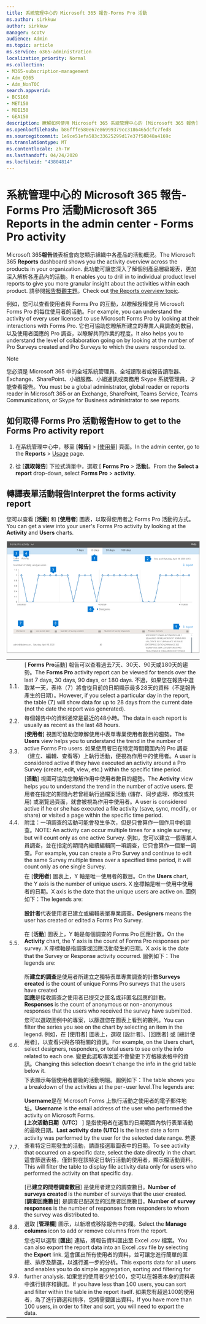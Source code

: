 ```yaml
---
title: 系統管理中心的 Microsoft 365 報告-Forms Pro 活動
ms.author: sirkkuw
author: sirkkuw
manager: scotv
audience: Admin
ms.topic: article
ms.service: o365-administration
localization_priority: Normal
ms.collection:
- M365-subscription-management
- Adm_O365
- Adm_NonTOC
search.appverid:
- BCS160
- MET150
- MOE150
- GEA150
description: 瞭解如何使用 Microsoft 365 系統管理中心的 [Microsoft 365 報告] 儀表板來取得 Microsoft Forms Pro 活動報告。
ms.openlocfilehash: b86fffe580e67e86999379cc3186465dcfc7fed8
ms.sourcegitcommit: 1e9ce51efa583c33625299d17e37f58048a4169c
ms.translationtype: MT
ms.contentlocale: zh-TW
ms.lasthandoff: 04/24/2020
ms.locfileid: "43804814"
---
```

# <a name="microsoft-365-reports-in-the-admin-center---forms-pro-activity"></a><span data-ttu-id="7c527-103">系統管理中心的 Microsoft 365 報告-Forms Pro 活動</span><span class="sxs-lookup"><span data-stu-id="7c527-103">Microsoft 365 Reports in the admin center - Forms Pro activity</span></span>

<span data-ttu-id="7c527-104">Microsoft 365**報告**儀表板會向您顯示組織中各產品的活動概況。</span><span class="sxs-lookup"><span data-stu-id="7c527-104">The Microsoft 365 **Reports** dashboard shows you the activity overview across the products in your organization.</span></span> <span data-ttu-id="7c527-105">此功能可讓您深入了解個別產品層級報表，更加深入解析各產品內的活動。</span><span class="sxs-lookup"><span data-stu-id="7c527-105">It enables you to drill in to individual product level reports to give you more granular insight about the activities within each product.</span></span> <span data-ttu-id="7c527-106">請參閱[報告概觀主題](activity-reports.md)。</span><span class="sxs-lookup"><span data-stu-id="7c527-106">Check out [the Reports overview topic](activity-reports.md).</span></span>
  
<span data-ttu-id="7c527-107">例如，您可以查看使用者與 Forms Pro 的互動，以瞭解授權使用 Microsoft Forms Pro 的每位使用者的活動。</span><span class="sxs-lookup"><span data-stu-id="7c527-107">For example, you can understand the activity of every user licensed to use Microsoft Forms Pro by looking at their interactions with Forms Pro.</span></span> <span data-ttu-id="7c527-108">它也可協助您瞭解所建立的專業人員調查的數目，以及使用者回應的 Pro 調查，以瞭解共同作業的程度。</span><span class="sxs-lookup"><span data-stu-id="7c527-108">It also helps you to understand the level of collaboration going on by looking at the number of Pro Surveys created and Pro Surveys to which the users responded to.</span></span> 
  
> [!NOTE]
> <span data-ttu-id="7c527-109">您必須是 Microsoft 365 中的全域系統管理員、全域讀取者或報告讀取器、Exchange、SharePoint、小組服務、小組通訊或商務用 Skype 系統管理員，才能查看報告。</span><span class="sxs-lookup"><span data-stu-id="7c527-109">You must be a global administrator, global reader or reports reader in Microsoft 365 or an Exchange, SharePoint, Teams Service, Teams Communications, or Skype for Business administrator to see reports.</span></span> 

## <a name="how-to-get-to-the-forms-pro-activity-report"></a><span data-ttu-id="7c527-110">如何取得 Forms Pro 活動報告</span><span class="sxs-lookup"><span data-stu-id="7c527-110">How to get to the Forms Pro activity report</span></span>

1. <span data-ttu-id="7c527-111">在系統管理中心中，移至 **[報告]** \> <a href="https://go.microsoft.com/fwlink/p/?linkid=2074756" target="_blank">[使用量]</a> 頁面。</span><span class="sxs-lookup"><span data-stu-id="7c527-111">In the admin center, go to the **Reports** \> <a href="https://go.microsoft.com/fwlink/p/?linkid=2074756" target="_blank">Usage</a> page.</span></span>

    
2. <span data-ttu-id="7c527-112">從 [**選取報告**] 下拉式清單中，選取 [ **Forms Pro** \> **活動**]。</span><span class="sxs-lookup"><span data-stu-id="7c527-112">From the **Select a report** drop-down, select **Forms Pro** \> **activity**.</span></span>

## <a name="interpret-the-forms-activity-report"></a><span data-ttu-id="7c527-113">轉譯表單活動報告</span><span class="sxs-lookup"><span data-stu-id="7c527-113">Interpret the forms activity report</span></span>

<span data-ttu-id="7c527-114">您可以查看 [**活動**] 和 [**使用者**] 圖表，以取得使用者之 Forms Pro 活動的方式。</span><span class="sxs-lookup"><span data-stu-id="7c527-114">You can get a view into your user's Forms Pro activity by looking at the **Activity** and **Users** charts.</span></span> 

![表單活動報告](../../media/formsproactivity.png)

|||
|:-----|:-----|
|<span data-ttu-id="7c527-116">1.</span><span class="sxs-lookup"><span data-stu-id="7c527-116">1.</span></span>  <br/> |<span data-ttu-id="7c527-117">[ **Forms Pro**活動] 報告可以查看過去7天、30天、90天或180天的趨勢。</span><span class="sxs-lookup"><span data-stu-id="7c527-117">The **Forms Pro** activity report can be viewed for trends over the last 7 days, 30 days, 90 days, or 180 days.</span></span> <span data-ttu-id="7c527-118">不過，如果您在報告中選取某一天，表格（7）將會從目前的日期顯示最多28天的資料（不是報告產生的日期）。</span><span class="sxs-lookup"><span data-stu-id="7c527-118">However, if you select a particular day in the report, the table (7) will show data for up to 28 days from the current date (not the date the report was generated).</span></span>   <br/> |
|<span data-ttu-id="7c527-119">2.</span><span class="sxs-lookup"><span data-stu-id="7c527-119">2.</span></span>  <br/> |<span data-ttu-id="7c527-120">每個報告中的資料通常是最近的48小時。</span><span class="sxs-lookup"><span data-stu-id="7c527-120">The data in each report is usually as recent as the last 48 hours.</span></span>  <br/> |
|<span data-ttu-id="7c527-121">3.</span><span class="sxs-lookup"><span data-stu-id="7c527-121">3.</span></span>  <br/> |<span data-ttu-id="7c527-122">[**使用者**] 視圖可協助您瞭解使用中表單專業使用者數目的趨勢。</span><span class="sxs-lookup"><span data-stu-id="7c527-122">The **Users** view helps you to understand the trend in the number of active Forms Pro users.</span></span> <span data-ttu-id="7c527-123">如果使用者已在特定時間範圍內的 Pro 調查（建立、編輯、查看等）上執行活動，便視為作用中的使用者。</span><span class="sxs-lookup"><span data-stu-id="7c527-123">A user is considered active if they have executed an activity around a Pro Survey (create, edit, view, etc.) within the specific time period.</span></span>  <br/> |
|<span data-ttu-id="7c527-124">4.</span><span class="sxs-lookup"><span data-stu-id="7c527-124">4.</span></span>  <br/> |<span data-ttu-id="7c527-125">[**活動**] 視圖可協助您瞭解作用中使用者數目的趨勢。</span><span class="sxs-lookup"><span data-stu-id="7c527-125">The **Activity** view helps you to understand the trend in the number of active users.</span></span> <span data-ttu-id="7c527-126">使用者在指定的期間內若曾經執行過檔案活動 (儲存、同步處理、修改或共用) 或瀏覽過頁面，就會被視為作用中使用者。</span><span class="sxs-lookup"><span data-stu-id="7c527-126">A user is considered active if he or she has executed a file activity (save, sync, modify, or share) or visited a page within the specific time period.</span></span><br/> <span data-ttu-id="7c527-127">附注：一項調查的活動可能會發生多次，但是只會算作一個作用中的調查。</span><span class="sxs-lookup"><span data-stu-id="7c527-127">NOTE: An activity can occur multiple times for a single survey, but will count only as one active Survey.</span></span> <span data-ttu-id="7c527-128">例如，您可以建立一個專業人員調查，並在指定的期間內繼續編輯同一項調查，它只會算作一個單一調查。</span><span class="sxs-lookup"><span data-stu-id="7c527-128">For example, you can create a Pro Survey and continue to edit the same Survey multiple times over a specified time period, it will count only as one single Survey.</span></span> <br>|
|<span data-ttu-id="7c527-129">5.</span><span class="sxs-lookup"><span data-stu-id="7c527-129">5.</span></span><br/>|<span data-ttu-id="7c527-130">在 [**使用者**] 圖表上，Y 軸是唯一使用者的數目。</span><span class="sxs-lookup"><span data-stu-id="7c527-130">On the **Users** chart, the Y axis is the number of unique users.</span></span> <span data-ttu-id="7c527-131">X 座標軸是唯一使用中使用者的日期。</span><span class="sxs-lookup"><span data-stu-id="7c527-131">X axis is the date that the unique users are active on.</span></span> <span data-ttu-id="7c527-132">圖例如下：</span><span class="sxs-lookup"><span data-stu-id="7c527-132">The legends are:</span></span><br/><br/><span data-ttu-id="7c527-133">**設計者**代表使用者已建立或編輯表單專業調查。</span><span class="sxs-lookup"><span data-stu-id="7c527-133">**Designers** means the user has created or edited a Forms Pro Survey.</span></span><br><br><span data-ttu-id="7c527-134">在 [**活動**] 圖表上，Y 軸是每個調查的 Forms Pro 回應計數。</span><span class="sxs-lookup"><span data-stu-id="7c527-134">On the **Activity** chart, the Y axis is the count of Forms Pro responses per survey.</span></span> <span data-ttu-id="7c527-135">X 座標軸是指調查或回應活動發生的日期。</span><span class="sxs-lookup"><span data-stu-id="7c527-135">X axis is the date that the Survey or Response activity occurred.</span></span> <span data-ttu-id="7c527-136">圖例如下：</span><span class="sxs-lookup"><span data-stu-id="7c527-136">The legends are:</span></span><br/><br/><span data-ttu-id="7c527-137">所**建立的調查**是使用者所建立之獨特表單專業調查的計數</span><span class="sxs-lookup"><span data-stu-id="7c527-137">**Surveys created** is the count of unique Forms Pro surveys that the users have created</span></span><br><span data-ttu-id="7c527-138">**回應**是接收調查之使用者已提交之匿名或非匿名回應的計數。</span><span class="sxs-lookup"><span data-stu-id="7c527-138">**Responses** is the count of anonymous or non-anonymous responses that the users who received the survey have submitted.</span></span> |
|<span data-ttu-id="7c527-139">6.</span><span class="sxs-lookup"><span data-stu-id="7c527-139">6.</span></span><br/>|<span data-ttu-id="7c527-140">您可以選取圖例中的專案，以篩選您在圖表上看到的數列。</span><span class="sxs-lookup"><span data-stu-id="7c527-140">You can filter the series you see on the chart by selecting an item in the legend.</span></span> <span data-ttu-id="7c527-141">例如，在 [使用者] 圖表上，選取 [設計者]、[回應者] 或 [總計使用者]，以查看只與各項相關的資訊。</span><span class="sxs-lookup"><span data-stu-id="7c527-141">For example, on the Users chart, select designers, responders, or total users to see only the info related to each one.</span></span> <span data-ttu-id="7c527-142">變更此選取專案並不會變更下方格線表格中的資訊。</span><span class="sxs-lookup"><span data-stu-id="7c527-142">Changing this selection doesn't change the info in the grid table below it.</span></span>|
|<span data-ttu-id="7c527-143">7.</span><span class="sxs-lookup"><span data-stu-id="7c527-143">7.</span></span><br/>|<span data-ttu-id="7c527-144">下表顯示每個使用者層級的活動明細。圖例如下：</span><span class="sxs-lookup"><span data-stu-id="7c527-144">The table shows you a breakdown of the activities at the per-user level.The legends are:</span></span><br/><br/><span data-ttu-id="7c527-145">**Username**是在 Microsoft Forms 上執行活動之使用者的電子郵件地址。</span><span class="sxs-lookup"><span data-stu-id="7c527-145">**Username** is the email address of the user who performed the activity on Microsoft Forms.</span></span><br/><span data-ttu-id="7c527-146">**[上次活動日期（UTC）** ] 是指使用者在選取的日期範圍內執行表單活動的最晚日期。</span><span class="sxs-lookup"><span data-stu-id="7c527-146">**Last activity date (UTC)** is the latest date a form activity was performed by the user for the selected date range.</span></span> <span data-ttu-id="7c527-147">若要查看特定日期發生的活動，請直接選取圖表中的日期。</span><span class="sxs-lookup"><span data-stu-id="7c527-147">To see activity that occurred on a specific date, select the date directly in the chart.</span></span><br/><span data-ttu-id="7c527-148">這會篩選表格，僅針對在該特定日執行活動的使用者，顯示檔活動資料。</span><span class="sxs-lookup"><span data-stu-id="7c527-148">This will filter the table to display file activity data only for users who performed the activity on that specific day.</span></span><br/><br/><span data-ttu-id="7c527-149">[已**建立的問卷調查數目**] 是使用者建立的調查數目。</span><span class="sxs-lookup"><span data-stu-id="7c527-149">**Number of surveys created** is the number of surveys that the user created.</span></span><br/> <span data-ttu-id="7c527-150">[**調查回應數目**] 是調查已配送至的回應者回應數目。</span><span class="sxs-lookup"><span data-stu-id="7c527-150">**Number of survey responses** is the number of responses from responders to whom the survey was distributed to.</span></span>|
|<span data-ttu-id="7c527-151">8.</span><span class="sxs-lookup"><span data-stu-id="7c527-151">8.</span></span><br/>|<span data-ttu-id="7c527-152">選取 [**管理欄**] 圖示，以新增或移除報告中的欄。</span><span class="sxs-lookup"><span data-stu-id="7c527-152">Select the **Manage columns** icon to add or remove columns from the report.</span></span>|
|<span data-ttu-id="7c527-153">9.</span><span class="sxs-lookup"><span data-stu-id="7c527-153">9.</span></span><br/>|<span data-ttu-id="7c527-154">您也可以選取 [**匯出**] 連結，將報告資料匯出至 Excel .csv 檔案。</span><span class="sxs-lookup"><span data-stu-id="7c527-154">You can also export the report data into an Excel .csv file by selecting the **Export** link.</span></span> <span data-ttu-id="7c527-155">這會匯出所有使用者的資料，並可讓您進行簡單的匯總、排序及篩選，以進行進一步的分析。</span><span class="sxs-lookup"><span data-stu-id="7c527-155">This exports data for all users and enables you to do simple aggregation, sorting and filtering for further analysis.</span></span> <span data-ttu-id="7c527-156">如果您的使用者少於100，您可以在報表本身的資料表中進行排序和篩選。</span><span class="sxs-lookup"><span data-stu-id="7c527-156">If you have less than 100 users, you can sort and filter within the table in the report itself.</span></span> <span data-ttu-id="7c527-157">如果您有超過100的使用者，為了進行篩選和排序，您將需要匯出資料。</span><span class="sxs-lookup"><span data-stu-id="7c527-157">If you have more than 100 users, in order to filter and sort, you will need to export the data.</span></span>|